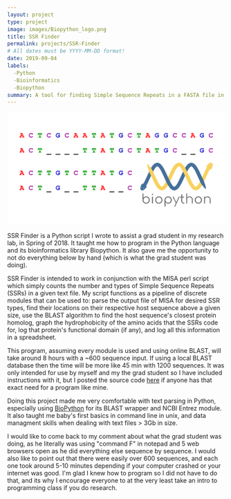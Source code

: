 ```yaml
---
layout: project
type: project
image: images/Biopython_logo.png
title: SSR Finder
permalink: projects/SSR-Finder
# All dates must be YYYY-MM-DD format!
date: 2019-09-04
labels:
  -Python
  -Bioinformatics
  -Biopython
summary: A tool for finding Simple Sequence Repeats in a FASTA file in conjunction with the MISA perl script.
---
```


<img class="ui medium right floated rounded image" src="../images/Biopython.png">

SSR Finder is a Python script I wrote to assist a grad student in my research lab, in Spring of 2018. It taught me how to program in the Python language and its bioinformatics library Biopython. It also gave me the opportunity to not do everything below by hand (which is what the grad student was doing).

SSR Finder is intended to work in conjunction with the MISA perl script which simply counts the number and types of Simple Sequence Repeats (SSRs) in a given text file. My script functions as a pipeline of discrete modules that can be used to: parse the output file of MISA for desired SSR types, find their locations on their respective host sequence above a given size, use the BLAST algorithm to find the host sequence's closest protein homolog, graph the hydrophobicity of the amino acids that the SSRs code for, log that protein's functional domain (if any), and log all this information in a spreadsheet. 

This program, assuming every module is used and using online BLAST, will take around 8 hours with a ~600 sequence input. If using a local BLAST database then the time will be more like 45 min with 1200 sequences. It was only intended for use by myself and my the grad student so I have included instructions with it, but I posted the source code [here](https://github.com/Aaron-Kam/SSR-Finder) if anyone has that exact need for a program like mine.

Doing this project made me very comfortable with text parsing in Python, especially using [BioPython](https://biopython.org/) for its BLAST wrapper and NCBI Entrez module. It also taught me baby's first basics in command line in unix, and data managment skills when dealing with text files > 3Gb in size.

I would like to come back to my comment about what the grad student was doing, as he literally was using "command F" in notepad and 5 web browsers open as he did everything else sequence by sequence. I would also like to point out that there were easily over 600 sequences, and each one took around 5-10 minutes depending if your computer crashed or your internet was good. I'm glad I knew how to program so I did not have to do that, and its why I encourage everyone to at the very least take an intro to programming class if you do research.
